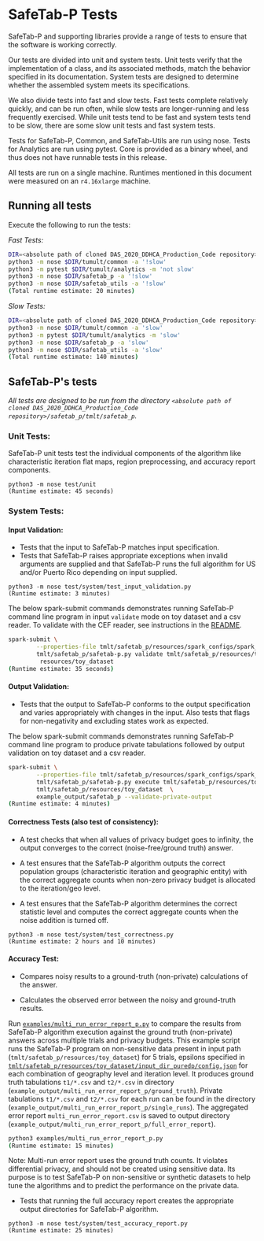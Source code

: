 # SafeTab-P Tests

SafeTab-P and supporting libraries provide a range of tests to ensure that the software is working correctly.

Our tests are divided into unit and system tests. Unit tests verify that the implementation of a class, and its associated methods, match the behavior specified in its documentation. System tests are designed to determine whether the assembled system meets its specifications.

We also divide tests into fast and slow tests. Fast tests complete relatively quickly, and can be run often, while slow tests are longer-running and less frequently exercised. While unit tests tend to be fast and system tests tend to be slow, there are some slow unit tests and fast system tests.

Tests for SafeTab-P, Common, and SafeTab-Utils are run using nose. Tests for Analytics are run using pytest. Core is provided as a binary wheel, and thus does not have runnable tests in this release.

All tests are run on a single machine. Runtimes mentioned in this document were measured on an `r4.16xlarge` machine.

## Running all tests

Execute the following to run the tests:

*Fast Tests:*

```bash
DIR=<absolute path of cloned DAS_2020_DDHCA_Production_Code repository>
python3 -m nose $DIR/tumult/common -a '!slow'
python3 -m pytest $DIR/tumult/analytics -m 'not slow'
python3 -m nose $DIR/safetab_p -a '!slow'
python3 -m nose $DIR/safetab_utils -a '!slow'
(Total runtime estimate: 20 minutes)
```

*Slow Tests:*

```bash
DIR=<absolute path of cloned DAS_2020_DDHCA_Production_Code repository>
python3 -m nose $DIR/tumult/common -a 'slow'
python3 -m pytest $DIR/tumult/analytics -m 'slow'
python3 -m nose $DIR/safetab_p -a 'slow'
python3 -m nose $DIR/safetab_utils -a 'slow'
(Total runtime estimate: 140 minutes)
```

## SafeTab-P's tests

*All tests are designed to be run from the directory `<absolute path of cloned DAS_2020_DDHCA_Production_Code repository>/safetab_p/tmlt/safetab_p`.*

### Unit Tests:

SafeTab-P unit tests test the individual components of the algorithm like characteristic iteration flat maps, region preprocessing, and accuracy report components.

```
python3 -m nose test/unit
(Runtime estimate: 45 seconds)
```

### System Tests:
#### **Input Validation**:

   * Tests that the input to SafeTab-P matches input specification.
   * Tests that SafeTab-P raises appropriate exceptions when invalid arguments are supplied and that SafeTab-P runs the full algorithm for US and/or Puerto Rico depending on input supplied.

```
python3 -m nose test/system/test_input_validation.py
(Runtime estimate: 3 minutes)
```

 The below spark-submit commands demonstrates running SafeTab-P command line program in input `validate` mode on toy dataset and a csv reader. To validate with the CEF reader, see instructions in the [README](./README.md).

```bash
spark-submit \
        --properties-file tmlt/safetab_p/resources/spark_configs/spark_local_properties.conf \
        tmlt/safetab_p/safetab-p.py validate tmlt/safetab_p/resources/toy_dataset/input_dir_<puredp or zcdp> \
         resources/toy_dataset
(Runtime estimate: 35 seconds)
```

#### **Output Validation**:

* Tests that the output to SafeTab-P conforms to the output specification and varies appropriately with changes in the input. Also tests that flags for non-negativity and excluding states work as expected.

The below spark-submit commands demonstrates running SafeTab-P command line program to produce private tabulations followed by output validation on toy dataset and a csv reader.

```bash
spark-submit \
        --properties-file tmlt/safetab_p/resources/spark_configs/spark_local_properties.conf \
        tmlt/safetab_p/safetab-p.py execute tmlt/safetab_p/resources/toy_dataset/input_dir_<puredp or zcdp>  \
        tmlt/safetab_p/resources/toy_dataset  \
        example_output/safetab_p --validate-private-output
(Runtime estimate: 4 minutes)
```

#### **Correctness Tests (also test of consistency)**:

   * A test checks that when all values of privacy budget goes to infinity, the output converges to the correct (noise-free/ground truth) answer.

   * A test ensures that the SafeTab-P algorithm outputs the correct population groups (characteristic iteration and geographic entity) with the correct aggregate counts when non-zero privacy budget is allocated to the iteration/geo level.

   * A test ensures that the SafeTab-P algorithm determines the correct statistic level and computes the correct aggregate counts when the noise addition is turned off.

```
python3 -m nose test/system/test_correctness.py
(Runtime estimate: 2 hours and 10 minutes)
```

#### **Accuracy Test**:

   * Compares noisy results to a ground-truth (non-private) calculations of the answer.

   * Calculates the observed error between the noisy and ground-truth results.

Run [`examples/multi_run_error_report_p.py`](examples/multi_run_error_report_p.py) to compare the results from SafeTab-P algorithm execution against the ground truth (non-private) answers across multiple trials and privacy budgets. This example script runs the SafeTab-P program on non-sensitive data present in input path (`tmlt/safetab_p/resources/toy_dataset`) for 5 trials, epsilons specified in [`tmlt/safetab_p/resources/toy_dataset/input_dir_puredp/config.json`](tmlt/safetab_p/resources/toy_dataset/input_dir_puredp/config.json) for each combination of geography level and iteration level. It produces ground truth tabulations `t1/*.csv` and `t2/*.csv` in directory (`example_output/multi_run_error_report_p/ground_truth`). Private tabulations `t1/*.csv` and `t2/*.csv` for each run can be found in the directory (`example_output/multi_run_error_report_p/single_runs`). The aggregated error report `multi_run_error_report.csv` is saved to output directory (`example_output/multi_run_error_report_p/full_error_report`).


```bash
python3 examples/multi_run_error_report_p.py
(Runtime estimate: 15 minutes)
```

Note: Multi-run error report uses the ground truth counts. It violates differential privacy, and should not be created using sensitive data. Its purpose is to test SafeTab-P on non-sensitive or synthetic datasets to help tune the algorithms and to predict the performance on the private data.

   * Tests that running the full accuracy report creates the appropriate output directories for SafeTab-P algorithm.

```
python3 -m nose test/system/test_accuracy_report.py
(Runtime estimate: 25 minutes)
```
